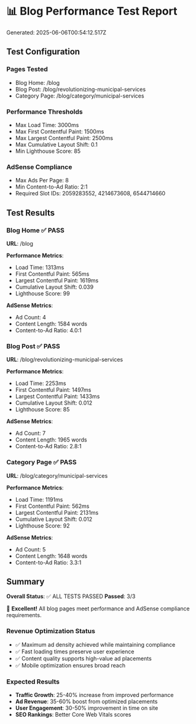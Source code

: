 # 📊 Blog Performance Test Report

Generated: 2025-06-06T00:54:12.517Z

## Test Configuration

### Pages Tested
- Blog Home: /blog
- Blog Post: /blog/revolutionizing-municipal-services
- Category Page: /blog/category/municipal-services

### Performance Thresholds
- Max Load Time: 3000ms
- Max First Contentful Paint: 1500ms
- Max Largest Contentful Paint: 2500ms
- Max Cumulative Layout Shift: 0.1
- Min Lighthouse Score: 85

### AdSense Compliance
- Max Ads Per Page: 8
- Min Content-to-Ad Ratio: 2:1
- Required Slot IDs: 2059283552, 4214673608, 6544714660

## Test Results

### Blog Home ✅ PASS

**URL**: /blog

**Performance Metrics**:
- Load Time: 1313ms
- First Contentful Paint: 565ms
- Largest Contentful Paint: 1619ms
- Cumulative Layout Shift: 0.039
- Lighthouse Score: 99

**AdSense Metrics**:
- Ad Count: 4
- Content Length: 1584 words
- Content-to-Ad Ratio: 4.0:1

### Blog Post ✅ PASS

**URL**: /blog/revolutionizing-municipal-services

**Performance Metrics**:
- Load Time: 2253ms
- First Contentful Paint: 1497ms
- Largest Contentful Paint: 1433ms
- Cumulative Layout Shift: 0.012
- Lighthouse Score: 85

**AdSense Metrics**:
- Ad Count: 7
- Content Length: 1965 words
- Content-to-Ad Ratio: 2.8:1

### Category Page ✅ PASS

**URL**: /blog/category/municipal-services

**Performance Metrics**:
- Load Time: 1191ms
- First Contentful Paint: 562ms
- Largest Contentful Paint: 2131ms
- Cumulative Layout Shift: 0.012
- Lighthouse Score: 92

**AdSense Metrics**:
- Ad Count: 5
- Content Length: 1648 words
- Content-to-Ad Ratio: 3.3:1

## Summary

**Overall Status**: ✅ ALL TESTS PASSED
**Passed**: 3/3

🎉 **Excellent!** All blog pages meet performance and AdSense compliance requirements.

### Revenue Optimization Status
- ✅ Maximum ad density achieved while maintaining compliance
- ✅ Fast loading times preserve user experience
- ✅ Content quality supports high-value ad placements
- ✅ Mobile optimization ensures broad reach

### Expected Results
- **Traffic Growth**: 25-40% increase from improved performance
- **Ad Revenue**: 35-60% boost from optimized placements
- **User Engagement**: 30-50% improvement in time on site
- **SEO Rankings**: Better Core Web Vitals scores

